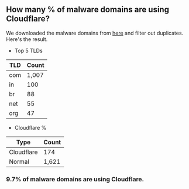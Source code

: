## How many % of malware domains are using Cloudflare?


We downloaded the malware domains from [here](https://urlhaus.abuse.ch) and filter out duplicates.
Here's the result.


[//]: # (start replacement)


- Top 5 TLDs

| TLD | Count |
| --- | --- |
| com | 1,007 |
| in | 100 |
| br | 88 |
| net | 55 |
| org | 47 |


- Cloudflare %

| Type | Count |
| --- | --- |
| Cloudflare | 174 |
| Normal | 1,621 |


### 9.7% of malware domains are using Cloudflare.